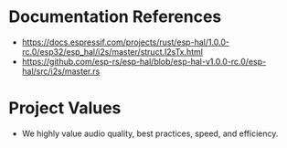 # Documentation References

- https://docs.espressif.com/projects/rust/esp-hal/1.0.0-rc.0/esp32/esp_hal/i2s/master/struct.I2sTx.html
- https://github.com/esp-rs/esp-hal/blob/esp-hal-v1.0.0-rc.0/esp-hal/src/i2s/master.rs

# Project Values

- We highly value audio quality, best practices, speed, and efficiency.
